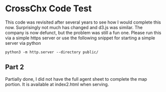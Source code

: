 # CrossChx Code Test

This code was revisited after several years to see how I would complete this now. Surprisingly not much has changed and d3.js was similar. The company is now defunct, but the problem was still a fun one. Please run this via a simple https server or use the following snippet for starting a simple server via python

`python3 -m http.server --directory public/`

## Part 2

Partially done, I did not have the full agent sheet to complete the map portion. It is available at index2.html when serving.